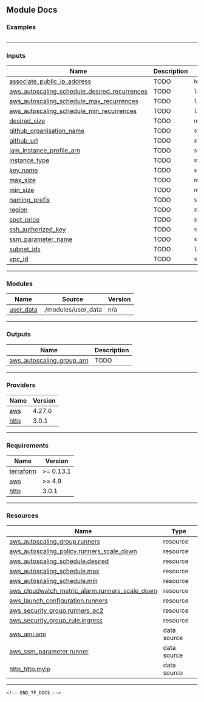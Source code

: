 <!-- BEGIN_TF_DOCS -->
## Module Docs
### Examples

```hcl

```
----
### Inputs

| Name | Description | Type | Default | Required |
|------|-------------|------|---------|:--------:|
| <a name="input_associate_public_ip_address"></a> [associate\_public\_ip\_address](#input\_associate\_public\_ip\_address) | TODO | `bool` | `false` | no |
| <a name="input_aws_autoscaling_schedule_desired_recurrences"></a> [aws\_autoscaling\_schedule\_desired\_recurrences](#input\_aws\_autoscaling\_schedule\_desired\_recurrences) | TODO | `list(string)` | `[]` | no |
| <a name="input_aws_autoscaling_schedule_max_recurrences"></a> [aws\_autoscaling\_schedule\_max\_recurrences](#input\_aws\_autoscaling\_schedule\_max\_recurrences) | TODO | `list(string)` | `[]` | no |
| <a name="input_aws_autoscaling_schedule_min_recurrences"></a> [aws\_autoscaling\_schedule\_min\_recurrences](#input\_aws\_autoscaling\_schedule\_min\_recurrences) | TODO | `list(string)` | `[]` | no |
| <a name="input_desired_size"></a> [desired\_size](#input\_desired\_size) | TODO | `number` | `1` | no |
| <a name="input_github_organisation_name"></a> [github\_organisation\_name](#input\_github\_organisation\_name) | TODO | `string` | n/a | yes |
| <a name="input_github_url"></a> [github\_url](#input\_github\_url) | TODO | `string` | n/a | yes |
| <a name="input_iam_instance_profile_arn"></a> [iam\_instance\_profile\_arn](#input\_iam\_instance\_profile\_arn) | TODO | `string` | n/a | yes |
| <a name="input_instance_type"></a> [instance\_type](#input\_instance\_type) | TODO | `string` | n/a | yes |
| <a name="input_key_name"></a> [key\_name](#input\_key\_name) | TODO | `string` | `""` | no |
| <a name="input_max_size"></a> [max\_size](#input\_max\_size) | TODO | `number` | `3` | no |
| <a name="input_min_size"></a> [min\_size](#input\_min\_size) | TODO | `number` | `0` | no |
| <a name="input_naming_prefix"></a> [naming\_prefix](#input\_naming\_prefix) | TODO | `string` | n/a | yes |
| <a name="input_region"></a> [region](#input\_region) | TODO | `string` | n/a | yes |
| <a name="input_spot_price"></a> [spot\_price](#input\_spot\_price) | TODO | `string` | n/a | yes |
| <a name="input_ssh_authorized_key"></a> [ssh\_authorized\_key](#input\_ssh\_authorized\_key) | TODO | `string` | `""` | no |
| <a name="input_ssm_parameter_name"></a> [ssm\_parameter\_name](#input\_ssm\_parameter\_name) | TODO | `string` | `"/github/runner/token"` | no |
| <a name="input_subnet_ids"></a> [subnet\_ids](#input\_subnet\_ids) | TODO | `list(string)` | n/a | yes |
| <a name="input_vpc_id"></a> [vpc\_id](#input\_vpc\_id) | TODO | `string` | n/a | yes |
----
### Modules

| Name | Source | Version |
|------|--------|---------|
| <a name="module_user_data"></a> [user\_data](#module\_user\_data) | ./modules/user_data | n/a |
----
### Outputs

| Name | Description |
|------|-------------|
| <a name="output_aws_autoscaling_group_arn"></a> [aws\_autoscaling\_group\_arn](#output\_aws\_autoscaling\_group\_arn) | TODO |
----
### Providers

| Name | Version |
|------|---------|
| <a name="provider_aws"></a> [aws](#provider\_aws) | 4.27.0 |
| <a name="provider_http"></a> [http](#provider\_http) | 3.0.1 |
----
### Requirements

| Name | Version |
|------|---------|
| <a name="requirement_terraform"></a> [terraform](#requirement\_terraform) | >= 0.13.1 |
| <a name="requirement_aws"></a> [aws](#requirement\_aws) | >= 4.9 |
| <a name="requirement_http"></a> [http](#requirement\_http) | 3.0.1 |
----
### Resources

| Name | Type |
|------|------|
| [aws_autoscaling_group.runners](https://registry.terraform.io/providers/hashicorp/aws/latest/docs/resources/autoscaling_group) | resource |
| [aws_autoscaling_policy.runners_scale_down](https://registry.terraform.io/providers/hashicorp/aws/latest/docs/resources/autoscaling_policy) | resource |
| [aws_autoscaling_schedule.desired](https://registry.terraform.io/providers/hashicorp/aws/latest/docs/resources/autoscaling_schedule) | resource |
| [aws_autoscaling_schedule.max](https://registry.terraform.io/providers/hashicorp/aws/latest/docs/resources/autoscaling_schedule) | resource |
| [aws_autoscaling_schedule.min](https://registry.terraform.io/providers/hashicorp/aws/latest/docs/resources/autoscaling_schedule) | resource |
| [aws_cloudwatch_metric_alarm.runners_scale_down](https://registry.terraform.io/providers/hashicorp/aws/latest/docs/resources/cloudwatch_metric_alarm) | resource |
| [aws_launch_configuration.runners](https://registry.terraform.io/providers/hashicorp/aws/latest/docs/resources/launch_configuration) | resource |
| [aws_security_group.runners_ec2](https://registry.terraform.io/providers/hashicorp/aws/latest/docs/resources/security_group) | resource |
| [aws_security_group_rule.ingress](https://registry.terraform.io/providers/hashicorp/aws/latest/docs/resources/security_group_rule) | resource |
| [aws_ami.ami](https://registry.terraform.io/providers/hashicorp/aws/latest/docs/data-sources/ami) | data source |
| [aws_ssm_parameter.runner](https://registry.terraform.io/providers/hashicorp/aws/latest/docs/data-sources/ssm_parameter) | data source |
| [http_http.myip](https://registry.terraform.io/providers/hashicorp/http/3.0.1/docs/data-sources/http) | data source |
----
```
<!-- END_TF_DOCS -->
